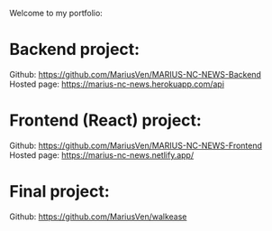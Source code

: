 Welcome to my portfolio:

# Backend project:
Github: https://github.com/MariusVen/MARIUS-NC-NEWS-Backend  
Hosted page: https://marius-nc-news.herokuapp.com/api

# Frontend (React) project:
Github: https://github.com/MariusVen/MARIUS-NC-NEWS-Frontend  
Hosted page: https://marius-nc-news.netlify.app/  

# Final project:
Github: https://github.com/MariusVen/walkease


